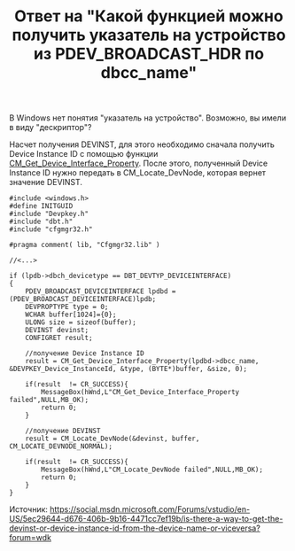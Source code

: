 ﻿---
title: "Ответ на \"Какой функцией можно получить указатель на устройство из PDEV_BROADCAST_HDR по dbcc_name\""
se.owner.user_id: 240512
se.owner.display_name: "MSDN.WhiteKnight"
se.owner.link: "https://ru.stackoverflow.com/users/240512/msdn-whiteknight"
se.answer_id: 945884
se.question_id: 945051
se.post_type: answer
se.is_accepted: True
---
<p>В Windows нет понятия "указатель на устройство". Возможно, вы имели в виду "дескриптор"?</p>

<p>Насчет получения DEVINST, для этого необходимо сначала получить Device Instance ID с помощью функции <a href="https://docs.microsoft.com/en-us/windows/desktop/api/cfgmgr32/nf-cfgmgr32-cm_get_device_interface_propertyw" rel="nofollow noreferrer">CM_Get_Device_Interface_Property</a>. После этого, полученный Device Instance ID нужно передать в CM_Locate_DevNode, которая вернет значение DEVINST.</p>

<pre><code>#include &lt;windows.h&gt;
#define INITGUID
#include "Devpkey.h"
#include "dbt.h"
#include "cfgmgr32.h"

#pragma comment( lib, "Cfgmgr32.lib" )

//&lt;...&gt;

if (lpdb-&gt;dbch_devicetype == DBT_DEVTYP_DEVICEINTERFACE)
{
    PDEV_BROADCAST_DEVICEINTERFACE lpdbd = (PDEV_BROADCAST_DEVICEINTERFACE)lpdb;
    DEVPROPTYPE type = 0;
    WCHAR buffer[1024]={0};
    ULONG size = sizeof(buffer);
    DEVINST devinst;
    CONFIGRET result;

    //получение Device Instance ID
    result = CM_Get_Device_Interface_Property(lpdbd-&gt;dbcc_name, &amp;DEVPKEY_Device_InstanceId, &amp;type, (BYTE*)buffer, &amp;size, 0);

    if(result  != CR_SUCCESS){
        MessageBox(hWnd,L"CM_Get_Device_Interface_Property failed",NULL,MB_OK);
        return 0;
    }  

    //получение DEVINST    
    result = CM_Locate_DevNode(&amp;devinst, buffer, CM_LOCATE_DEVNODE_NORMAL);

    if(result  != CR_SUCCESS){
        MessageBox(hWnd,L"CM_Locate_DevNode failed",NULL,MB_OK);
        return 0;
    }
}
</code></pre>

<p>Источник: <a href="https://social.msdn.microsoft.com/Forums/vstudio/en-US/5ec29644-d676-406b-9b16-4471cc7ef19b/is-there-a-way-to-get-the-devinst-or-device-instance-id-from-the-device-name-or-viceversa?forum=wdk" rel="nofollow noreferrer">https://social.msdn.microsoft.com/Forums/vstudio/en-US/5ec29644-d676-406b-9b16-4471cc7ef19b/is-there-a-way-to-get-the-devinst-or-device-instance-id-from-the-device-name-or-viceversa?forum=wdk</a></p>
